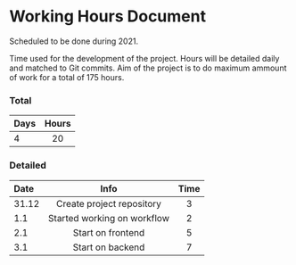 # Working Hours Document

Scheduled to be done during 2021.

Time used for the development of the project. Hours will be detailed daily and matched to Git commits. Aim of the project is to do maximum ammount of work for a total of 175 hours.

### Total

| Days | Hours |
| :--  | :---: |
| 4    | 20    |

### Detailed 

| Date     | Info          | Time | 
| :------- | :-----------: | :--: | 
| 31.12    | Create project repository | 3 |
| 1.1      | Started working on workflow | 2 |
| 2.1      | Start on frontend | 5 |
| 3.1      | Start on backend | 7 |


 



